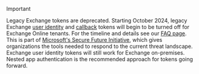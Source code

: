 > [!IMPORTANT]
> Legacy Exchange tokens are deprecated. Starting October 2024, legacy Exchange  [user identity](../outlook/authentication.md#exchange-user-identity-token) and [callback](../outlook/authentication.md#callback-tokens) tokens will begin to be turned off for Exchange Online tenants. For the timeline and details see our [FAQ page](../outlook/faq-nested-app-auth-outlook-legacy-tokens.md). This is part of [Microsoft's Secure Future Initiative](https://blogs.microsoft.com/on-the-issues/2023/11/02/secure-future-initiative-sfi-cybersecurity-cyberattacks/), which gives organizations the tools needed to respond to the current threat landscape. Exchange user identity tokens will still work for Exchange on-premises. Nested app authentication is the recommended approach for tokens going forward.
